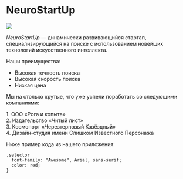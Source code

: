 # NeuroStartUp

![](https://netology-code.github.io/git-homeworks/introduction/assets/logo.png)

*NeuroStartUp* — динамически развивающийся стартап, специализирующийся на поиске с использованием новейших технологий искусственного интеллекта.

Наши преимущества:
* Высокая точность поиска
* Высокая скорость поиска
* Низкая цена

<p>Мы на столько крутые, что уже успели поработать со следующими компаниями:</p>

<p>1. ООО «Рога и копыта»<br>
2. Издательство «Читый лист»<br>
3. Космопорт «Черезтерновый Кзвёздный»<br>
4. Дизайн-студия имени Слишком Известного Персонажа</p>

<p>Ниже пример кода из нашего приложения:</p>

```p{
.selector
  font-family: "Awesome", Arial, sans-serif;
  color: red;
}
```
